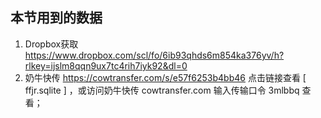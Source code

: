 ## 本节用到的数据
1. Dropbox获取
https://www.dropbox.com/scl/fo/6ib93qhds6m854ka376yv/h?rlkey=ijslm8qqn9ux7tc4rih7iyk92&dl=0
2. 奶牛快传
https://cowtransfer.com/s/e57f6253b4bb46 点击链接查看 [ ffjr.sqlite ] ，或访问奶牛快传 cowtransfer.com 输入传输口令 3mlbbq 查看；
